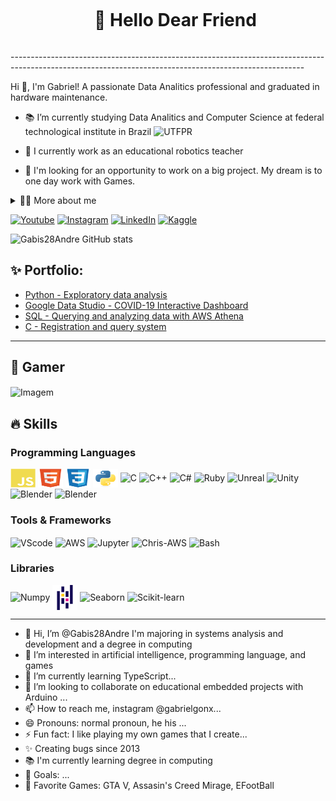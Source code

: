 <!--título-->
<div id="user-content-toc">
  <ul align="center">
    <summary><h1 style="display: inline-block">🎯 Hello Dear Friend</h1></summary>
</div>
-------------------------------------------------------------------------------------------------------------------------------------------------------

   
<!-- Presentation -->
<p>
Hi 👋, I'm Gabriel! A passionate Data Analitics professional and graduated in hardware maintenance.

  - 📚 I’m currently studying Data Analitics and Computer Science at federal technological institute in Brazil
     ![UTFPR](https://github.com/Gabis28Andre/Gabis28Andre/assets/143129675/957d8609-1c2d-4c65-8d63-fe3304011b77)

  - 💞️ I currently work as an educational robotics teacher

  - 🔭 I'm looking for an opportunity to work on a big project. My dream is to one day work with Games.
</p>

<!-- Dropdown -->
<details>
  <summary>👨‍💻 More about me</summary>

  - 💬 I am 27 years old, currently living in Brazil. I have fluency in English and have experience with C++, C#, Python, Ruby, Unreal, Unity, Data Analysis, Data visualization. I'm also a content creator of games independent since 2014, which helped me develop important skills such as creativity, desingner, marketing, devlopment of plot, community and team management.
    
  - ✨ Creating bugs since 2013, 14 years old I made my first game in Ruby

  - ⚡ I enjoy reading, whether it's a good book, manga, or comics, as well as watching animes and playing games! I believe that our personal interests contribute to a more refined perception of things and problem-solving. \o/
</details>

<!-- Links -->
[![Youtube](https://img.shields.io/badge/YouTube-FF0000?style=for-the-badge&logo=youtube&logoColor=white)]()
[![Instagram](https://img.shields.io/badge/Instagram-E4405F?style=for-the-badge&logo=instagram&logoColor=white)](https://www.instagram.com/gabrielgonx/)
[![LinkedIn](https://img.shields.io/badge/LinkedIn-0077B5?style=for-the-badge&logo=linkedin&logoColor=white)](https://www.linkedin.com/in/gabriel-andre-goncalves-164506133/)
[![Kaggle](https://img.shields.io/badge/Kaggle-20BEFF?style=for-the-badge&logo=Kaggle&logoColor=white)]()

<!-- GithubStats -->
![Gabis28Andre GitHub stats](https://github-readme-stats.vercel.app/api?username=Gabis28Andre&show_icons=true&theme=gotham)

<!-- Portfolio -->
## ✨ Portfolio:
- [Python - Exploratory data analysis](https://github.com/VariableBee/EDA_Loggi)
- [Google Data Studio - COVID-19 Interactive Dashboard](https://github.com/VariableBee/COVID_19_DASHBOARD)
- [SQL - Querying and analyzing data with AWS Athena](https://github.com/VariableBee/AWS_Athena_Queries)
- [C - Registration and query system](https://github.com/VariableBee/Cartorio)
---
## 🎲 Gamer
<!-- GIF -->
<p align="left">
  <img align="center" src=https://github.com/Gabis28Andre/Gabis28Andre/assets/143129675/ec56e3dd-a09f-4be6-90db-dc98b56a6ff5 alt="Imagem">


</p>

## 🔥 Skills
<!-- Skills: Programming Languages -->
  <div style="flex-basis: 48%;">
    <h3>Programming Languages</h3>
    <img align="center" alt="Js" height="30" width="40" src="https://raw.githubusercontent.com/devicons/devicon/master/icons/javascript/javascript-plain.svg">
    <img align="center" alt="HTML" height="30" width="40" src="https://raw.githubusercontent.com/devicons/devicon/master/icons/html5/html5-original.svg">
    <img align="center" alt="CSS" height="30" width="40" src="https://raw.githubusercontent.com/devicons/devicon/master/icons/css3/css3-original.svg">
    <img align="center" alt="Python" height="30" width="40" src="https://raw.githubusercontent.com/devicons/devicon/master/icons/python/python-original.svg">
    <img align="center" alt="C" height="30" width="40" src="https://cdn.jsdelivr.net/gh/devicons/devicon/icons/c/c-original.svg">
    <img align="center" alt="C++" height="30" width="40" src="https://cdn.jsdelivr.net/gh/devicons/devicon@latest/icons/cplusplus/cplusplus-original.svg" />
    <img align="center" alt="C#" height="30" src="https://cdn.jsdelivr.net/gh/devicons/devicon@latest/icons/csharp/csharp-original.svg" />
    <img align="center" alt="Ruby" height="30" src="https://cdn.jsdelivr.net/gh/devicons/devicon@latest/icons/ruby/ruby-plain-wordmark.svg" />
    <img align="center" alt="Unreal" height="30" src="https://cdn.jsdelivr.net/gh/devicons/devicon@latest/icons/unrealengine/unrealengine-original-wordmark.svg" />
    <img align="center" alt="Unity" height="30" src="https://cdn.jsdelivr.net/gh/devicons/devicon@latest/icons/unity/unity-original.svg" />
    <img align="center" alt="Blender" height="30" src="https://cdn.jsdelivr.net/gh/devicons/devicon@latest/icons/blender/blender-original.svg" />
    <img align="center" alt="Blender" height="30" src="https://cdn.jsdelivr.net/gh/devicons/devicon@latest/icons/arduino/arduino-original-wordmark.svg" />

    
  </div>
 
  <!-- Skills: Tools & Frameworks -->
  <div style="flex-basis: 48%;">
    <h3>Tools & Frameworks</h3>
    <img align="center" alt="VScode" height="30" width="40" src="https://cdn.jsdelivr.net/gh/devicons/devicon/icons/vscode/vscode-original.svg">
    <img align="center" alt="AWS" height="30" width="40" src="https://cdn.jsdelivr.net/gh/devicons/devicon/icons/amazonwebservices/amazonwebservices-original.svg">
    <img align="center" alt="Jupyter" height="30" width="40" src="https://cdn.jsdelivr.net/gh/devicons/devicon/icons/jupyter/jupyter-original.svg">
    <img align="center" alt="Chris-AWS" height="30" width="40" src="https://cdn.jsdelivr.net/gh/devicons/devicon/icons/git/git-original.svg">
    <img align="center" alt="Bash" height="30" width="40" src="https://cdn.jsdelivr.net/gh/devicons/devicon/icons/bash/bash-original.svg">
  </div>
  
  <!-- Skills: Libraries -->
  <div style="flex-basis: 48%;">
    <h3>Libraries</h3>
    <img align="center" alt="Numpy" height="30" width="40" src="https://cdn.jsdelivr.net/gh/devicons/devicon/icons/numpy/numpy-original.svg">
    <img align="center" alt="Pandas" src="https://raw.githubusercontent.com/devicons/devicon/2ae2a900d2f041da66e950e4d48052658d850630/icons/pandas/pandas-original.svg" alt="pandas" width="40" height="40"/>
    <img align="center" alt="Seaborn" src="https://seaborn.pydata.org/_images/logo-mark-lightbg.svg" alt="seaborn" width="40" height="40"/>
    <img align="center" alt="Scikit-learn" src="https://upload.wikimedia.org/wikipedia/commons/0/05/Scikit_learn_logo_small.svg" alt="scikit_learn" width="40" height="40"/>
  </div>









---




- 👋 Hi, I’m @Gabis28Andre I'm majoring in systems analysis and development and a degree in computing
- 👀 I’m interested in artificial intelligence, programming language, and games
- 🌱 I’m currently learning TypeScript...
- 💞️ I’m looking to collaborate on educational embedded projects with Arduino ...
- 📫 How to reach me, instagram @gabrielgonx...
- 😄 Pronouns: normal pronoun, he his ...
- ⚡ Fun fact: I like playing my own games that I create...
- ✨ Creating bugs since 2013
- 📚 I'm currently learning degree in computing
- 🎯 Goals: ...
- 🎲 Favorite Games: GTA V, Assasin's Creed Mirage, EFootBall

<!---
Gabis28Andre/Gabis28Andre is a ✨ special ✨ repository because its `README.md` (this file) appears on your GitHub profile.
You can click the Preview link to take a look at your changes.
--->
